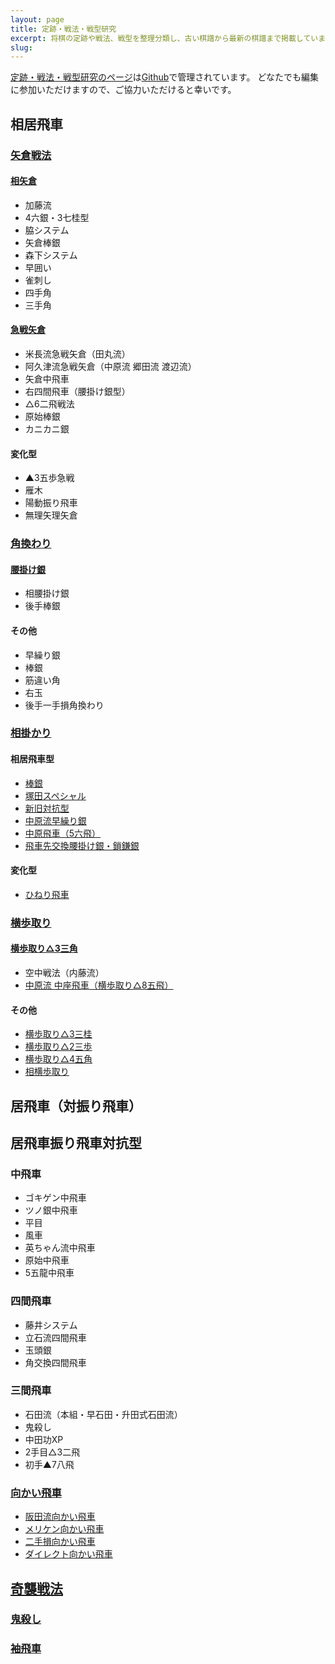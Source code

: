 ```yaml
---
layout: page
title: 定跡・戦法・戦型研究
excerpt: 将棋の定跡や戦法、戦型を整理分類し、古い棋譜から最新の棋譜まで掲載しています。
slug:
---
```


[定跡・戦法・戦型研究のページ](/joseki)は[Github](https://github.com/shogidb2/joseki.git)で管理されています。
どなたでも編集に参加いただけますので、ご協力いただけると幸いです。

## 相居飛車

### [矢倉戦法](/joseki/矢倉戦法)
#### [相矢倉](/joseki/矢倉戦法/相矢倉)

- 加藤流
- 4六銀・3七桂型
- 脇システム
- 矢倉棒銀
- 森下システム
- 早囲い
- 雀刺し
- 四手角
- 三手角

#### [急戦矢倉](/joseki/矢倉戦法/急戦矢倉)

- 米長流急戦矢倉（田丸流）
- 阿久津流急戦矢倉（中原流 郷田流 渡辺流）
- 矢倉中飛車
- 右四間飛車（腰掛け銀型）
- △6二飛戦法
- 原始棒銀
- カニカニ銀

#### 変化型

- ▲3五歩急戦
- 雁木
- 陽動振り飛車
- 無理矢理矢倉

### [角換わり](/joseki/角換わり)
#### [腰掛け銀](/joseki/角換わり/腰掛け銀)

- 相腰掛け銀
- 後手棒銀

#### その他

- 早繰り銀
- 棒銀
- 筋違い角
- 右玉
- 後手一手損角換わり

### [相掛かり](/joseki/相掛かり)
#### 相居飛車型

- [棒銀](/joseki/相掛かり/棒銀)
- [塚田スペシャル](/joseki/相掛かり/塚田スペシャル)
- [新旧対抗型](/joseki/相掛かり/新旧対抗型)
- [中原流早繰り銀](/joseki/相掛かり/中原流早繰り銀)
- [中原飛車（5六飛）](/joseki/相掛かり/中原飛車（5六飛）)
- [飛車先交換腰掛け銀・鎖鎌銀](/joseki/相掛かり/飛車先交換腰掛け銀・鎖鎌銀)

#### 変化型

- [ひねり飛車](/joseki/相掛かり/ひねり飛車)

### [横歩取り](/joseki/横歩取り)

#### [横歩取り△3三角](/joseki/横歩取り/横歩取り△3三角)

- 空中戦法（内藤流）
- [中原流 中座飛車（横歩取り△8五飛）](/joseki/横歩取り/横歩取り△3三角/△8五飛)

#### その他

- [横歩取り△3三桂](/joseki/横歩取り/横歩取り△3三桂)
- [横歩取り△2三歩](/joseki/横歩取り/横歩取り△2三歩)
- [横歩取り△4五角](/joseki/横歩取り/横歩取り△4五角)
- [相横歩取り](/joseki/横歩取り/相横歩取り)

## 居飛車（対振り飛車）

## 居飛車振り飛車対抗型

### 中飛車

- ゴキゲン中飛車
- ツノ銀中飛車
- 平目
- 風車
- 英ちゃん流中飛車
- 原始中飛車
- 5五龍中飛車

### 四間飛車

- 藤井システム
- 立石流四間飛車
- 玉頭銀
- 角交換四間飛車

### 三間飛車

- 石田流（本組・早石田・升田式石田流）
- 鬼殺し
- 中田功XP
- 2手目△3二飛
- 初手▲7八飛

### [向かい飛車](/joseki/向かい飛車)

- [阪田流向かい飛車](/joseki/向かい飛車/阪田流向かい飛車)
- [メリケン向かい飛車](/joseki/向かい飛車/メリケン向かい飛車)
- [二手損向かい飛車](/joseki/向かい飛車/二手損向かい飛車)
- [ダイレクト向かい飛車](/joseki/向かい飛車/direct)

## [奇襲戦法](/joseki/奇襲戦法)

### [鬼殺し](/joseki/奇襲戦法/鬼殺し)

### [袖飛車](/joseki/奇襲戦法/袖飛車)
